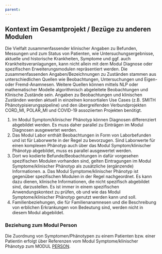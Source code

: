 ```yaml
---
parent: 
---
```

## Kontext im Gesamtprojekt / Bezüge zu anderen Modulen

Die Vielfalt zusammenfassender klinischer Angaben zu Befunden, Messungen und zum Status von Patienten, wie Untersuchungsergebnisse, aktuelle und historische Krankheiten, Symptome und ggf. auch Krankheitsveranlagungen, kann nicht allein mit dem Modul Diagnose oder spezifischen Erweiterungsmodulen repräsentiert werden. Die zusammenfassenden Angaben/Bezeichnungen zu Zuständen stammen aus unterschiedlichen Quellen wie Beobachtungen, Untersuchungen und Eigen- oder Fremd-Anamnesen. Weitere Quellen können mittels NLP oder mathematischer Modelle algorithmisch abgeleitete Beobachtungen und Klinische Zustände sein.
Angaben zu Beobachtungen und klinischen Zuständen werden aktuell in einzelnen konsortialen Use Cases (z.B. SMITH Phänotypisierungspipeline) und den übergreifenden Verbundprojekten CORD_MI, POLAR_MI und COVID-19 assoziierten Projekten benötigt.

1.	Im Modul Symptom/klinischer Phänotyp können Diagnosen differenziert abgebildet werden. Es muss daher parallel zu Einträgen im Modul Diagnosen ausgewertet werden.
2.	Das Modul Labor enthält Beobachtungen in Form von Laborbefunden und ist für Laborwerte in der Regel zu bevorzugen. Sind Laborwerte für einen komplexen Phänotyp auch über das Modul Symptom/klinischer Phänotyp abgebildet, muss es parallel ausgewertet werden.
3.	Dort wo kodierte Befunde/Beobachtungen in dafür vorgesehen spezifischen Modulen vorhanden sind, gelten Eintragungen im Modul Symptome/klinischer Phänotyp als zusätzliche (ergänzende) Informationen.
a.	Das Modul Symptome/klinischer Phänotyp ist gegenüber spezifischen Modulen in der Regel nachgeordnet. Es kann dazu dienen, klinische Informationen, die nicht spezifisch abgebildet sind, darzustellen. Es ist immer in einem spezifischen Anwendungskontext zu prüfen, ob und wie das Modul Symptome/klinischer Phänotyp genutzt werden kann und soll.
4.	Familienbeziehungen, die für Familienanamnesen und die Beschreibung von erblichen Erkrankungen von Bedeutung sind, werden nicht in diesem Modul abgebildet.


### Beziehung zum Modul Person

Die Zuordnung von Symptomen/Phänotypen zu einem Patienten bzw. einer Patientin erfolgt über Referenzen vom Modul Symptome/klinischer Phänotyp zum MODUL [PERSON](https://simplifier.net/guide/medizininformatikinitiative-modulperson-implementationguide/igmiikdsmodulperson).